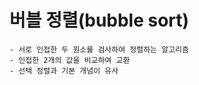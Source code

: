 # 버블 정렬(bubble sort)
    - 서로 인접한 두 원소를 검사하여 정렬하는 알고리즘
    - 인접한 2개의 값을 비교하여 교환
    - 선택 정렬과 기본 개념이 유사
